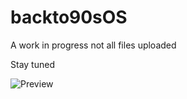 # backto90sOS

A work in progress not all files uploaded

Stay tuned

![Preview](https://i.imgur.com/IjyVHV4.png)
